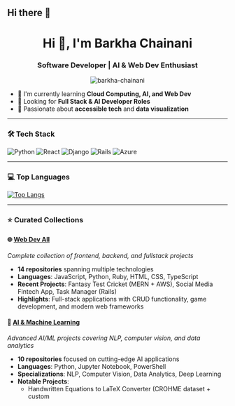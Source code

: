 ## Hi there 👋
<h1 align="center">Hi 👋, I'm Barkha Chainani</h1>
<h3 align="center">Software Developer | AI & Web Dev Enthusiast</h3>
<p align="center">
  <img src="https://komarev.com/ghpvc/?username=barkha-chainani&label=Profile%20views&color=0e75b6&style=flat" alt="barkha-chainani" />
</p>

- 🌱 I'm currently learning **Cloud Computing, AI, and Web Dev**
- 💼 Looking for **Full Stack & AI Developer Roles**
- 🧠 Passionate about **accessible tech** and **data visualization**

---

### 🛠️ Tech Stack
![Python](https://img.shields.io/badge/python-%2314354C.svg?style=flat&logo=python&logoColor=white)
![React](https://img.shields.io/badge/react-%2320232a.svg?style=flat&logo=react&logoColor=%2361DAFB)
![Django](https://img.shields.io/badge/django-%23092E20.svg?style=flat&logo=django&logoColor=white)
![Rails](https://img.shields.io/badge/rails-%23CC0000.svg?style=flat&logo=ruby-on-rails&logoColor=white)
![Azure](https://img.shields.io/badge/Azure-%230072C6.svg?style=flat&logo=microsoftazure&logoColor=white)

---

### 💻 Top Languages

[![Top Langs](https://github-readme-stats.vercel.app/api/top-langs/?username=BARKHAC&layout=compact&theme=default)](https://github.com/anuraghazra/github-readme-stats)

---

### ⭐ Curated Collections

#### 🌐 [Web Dev All](https://github.com/stars/BARKHAC/lists/web-dev-all)
*Complete collection of frontend, backend, and fullstack projects*
- **14 repositories** spanning multiple technologies
- **Languages**: JavaScript, Python, Ruby, HTML, CSS, TypeScript
- **Recent Projects**: Fantasy Test Cricket (MERN + AWS), Social Media Fintech App, Task Manager (Rails)
- **Highlights**: Full-stack applications with CRUD functionality, game development, and modern web frameworks

#### 🤖 [AI & Machine Learning](https://github.com/stars/BARKHAC/lists/ai-ml)
*Advanced AI/ML projects covering NLP, computer vision, and data analytics*
- **10 repositories** focused on cutting-edge AI applications
- **Languages**: Python, Jupyter Notebook, PowerShell
- **Specializations**: NLP, Computer Vision, Data Analytics, Deep Learning
- **Notable Projects**: 
  - Handwritten Equations to LaTeX Converter (CROHME dataset + custom
